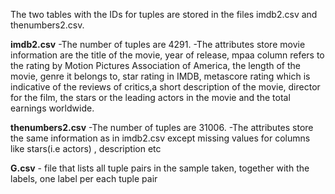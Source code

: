 The two tables with the IDs for tuples are stored in the files imdb2.csv and thenumbers2.csv. 
<p>
<b>imdb2.csv</b>
  -The number of tuples are 4291.
  -The attributes store movie information are the title of the movie, year of release, mpaa column refers to the rating by 
   Motion Pictures Association of America, the length of the movie, genre it belongs to, star rating in IMDB, metascore rating
   which is indicative of the reviews of critics,a short description of the movie, director for the film, the stars or the leading actors in the movie and the total earnings 
   worldwide.
  </p>
 <p>
 <b>thenumbers2.csv</b>
  -The number of tuples are 31006.
  -The attributes store the same information as in imdb2.csv except missing values for columns like stars(i.e actors) , description etc
  
 </p>
 
 <b>G.csv</b> - file that lists all tuple pairs in the sample taken, together with the labels, one label per each tuple pair
